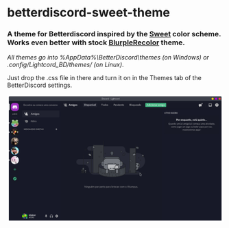 # betterdiscord-sweet-theme
### A theme for Betterdiscord inspired by the [Sweet](https://github.com/EliverLara/Sweet) color scheme. Works even better with stock [BlurpleRecolor](https://github.com/mwittrien/BetterDiscordAddons/blob/master/Themes/BlurpleRecolor/BlurpleRecolor.theme.css) theme.

*All themes go into %AppData%\BetterDiscord\themes (on Windows) or .config/Lightcord_BD/themes/ (on Linux)*.

Just drop the .css file in there and turn it on in the Themes tab of the BetterDiscord settings.

![Screenshot1](https://github.com/not-a-dev-stein/betterdiscord-sweet-theme/blob/main/Screenshot_Discord%20-%20Lightcord_1.png)
